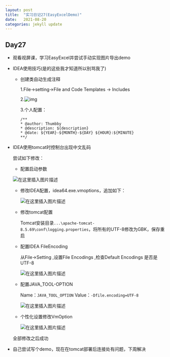 ```yaml
---
layout: post
title:  "实习日记27(EasyExcelDemo)"
date:   2021-08-20
categories: jekyll update
---
```


## Day27

- 观看视屏课，学习EasyExcel并尝试手动实现图片导出demo

- IDEA使用技巧(是的这些我才知道所以别骂我了)

  - 创建类自动生成注释

    1.File->setting->File and Code Templates -> Includes

    2.![img](https://img-blog.csdnimg.cn/20200424180857303.png?x-oss-process=image/watermark,type_ZmFuZ3poZW5naGVpdGk,shadow_10,text_aHR0cHM6Ly9ibG9nLmNzZG4ubmV0L3FxXzQwMjU3OTU5,size_16,color_FFFFFF,t_70)

    3.个人配置：

    ```
    /**
    * @author: Thumbby
    * @description: ${description}
    * @date: ${YEAR}-${MONTH}-${DAY} ${HOUR}:${MINUTE}
    **/
    ```

- IDEA使用tomcat时控制台出现中文乱码

  尝试如下修改：

  - 配置启动参数

  ![在这里插入图片描述](https://img-blog.csdnimg.cn/2020072110050513.png?x-oss-process=image/watermark,type_ZmFuZ3poZW5naGVpdGk,shadow_10,text_aHR0cHM6Ly9ibG9nLmNzZG4ubmV0L3FxXzE4MzM1ODM3,size_16,color_FFFFFF,t_70)

  - 修改IDEA配置，idea64.exe.vmoptions，追加如下：

    ![在这里插入图片描述](https://img-blog.csdnimg.cn/20200721104546230.png?x-oss-process=image/watermark,type_ZmFuZ3poZW5naGVpdGk,shadow_10,text_aHR0cHM6Ly9ibG9nLmNzZG4ubmV0L3FxXzE4MzM1ODM3,size_16,color_FFFFFF,t_70)

  - 修改tomcat配置

    Tomcat安装目录`...\apache-tomcat-8.5.69\conf\logging.properties`，将所有的UTF-8修改为GBK，保存重启

  - 配置IDEA FileEncoding

    从File->Setting ,设置File Encodings ,检查Default Encodings 是否是UTF-8

    ![在这里插入图片描述](https://img-blog.csdnimg.cn/20200721105430486.png?x-oss-process=image/watermark,type_ZmFuZ3poZW5naGVpdGk,shadow_10,text_aHR0cHM6Ly9ibG9nLmNzZG4ubmV0L3FxXzE4MzM1ODM3,size_16,color_FFFFFF,t_70)

  - 配置JAVA_TOOL-OPTION

    Name：`JAVA_TOOL_OPTION`
    Value：`-Dfile.encoding=UTF-8`

    ![在这里插入图片描述](https://img-blog.csdnimg.cn/20200721110653439.png?x-oss-process=image/watermark,type_ZmFuZ3poZW5naGVpdGk,shadow_10,text_aHR0cHM6Ly9ibG9nLmNzZG4ubmV0L3FxXzE4MzM1ODM3,size_16,color_FFFFFF,t_70)

  - 个性化设置修改VmOption

    ![在这里插入图片描述](https://img-blog.csdnimg.cn/20200721111626689.png?x-oss-process=image/watermark,type_ZmFuZ3poZW5naGVpdGk,shadow_10,text_aHR0cHM6Ly9ibG9nLmNzZG4ubmV0L3FxXzE4MzM1ODM3,size_16,color_FFFFFF,t_70)

  全部修改之后成功

- 自己尝试写个demo，现在在tomcat部署后连接处有问题，下周解决